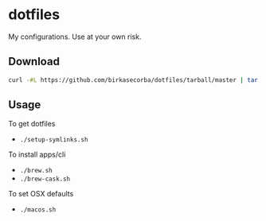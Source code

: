 # dotfiles
My configurations. Use at your own risk.

## Download
```sh
curl -#L https://github.com/birkasecorba/dotfiles/tarball/master | tar -xzv --exclude=README.md
```

## Usage
To get dotfiles
- `./setup-symlinks.sh`

To install apps/cli
- `./brew.sh`
- `./brew-cask.sh`

To set OSX defaults
- `./macos.sh`

